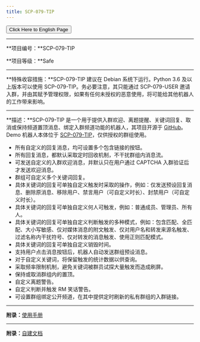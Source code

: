 ```yaml
---
title: SCP-079-TIP
---
```


<link rel="stylesheet" href="/css/chinese.css">
<button onmouseover="PlaySound('totop1')" onmouseout="StopSound('totop1')" onclick="window.location.href = '/tip-en/';" class="en">Click Here to English Page</button>

---

**项目编号：**SCP-079-TIP

**项目等级：**Safe

---

**特殊收容措施：**SCP-079-TIP 建议在 Debian 系统下运行。Python 3.6 及以上版本可以使用 SCP-079-TIP。务必要注意，其只能通过 SCP-079-USER 邀请入群，并由其赋予管理权限，如果有任何未授权的恶意使用，将可能给其他机器人的工作带来影响。

---

**描述：**SCP-079-TIP 是一个用于提供入群欢迎、离题提醒、关键词回复、取消或保持频道置顶消息、绑定入群频道功能的机器人，其项目开源于 [GitHub](https://github.com/scp-079/scp-079-tip)。Demo 机器人本体位于 <a href="https://t.me/SCP_079_TIP_BOT" class="079" target="_blank">SCP-079-TIP</a>，仅供授权的群组使用。

- 所有自定义的回复消息，均可设置多个包含链接的按钮。
- 所有回复消息，都默认采取定时回收机制，不干扰群组内消息流。
- 可发送自定义的入群欢迎消息，并默认只在用户通过 CAPTCHA 入群验证后才发送欢迎消息。
- 群组可自定义多个关键词回复。
- 具体关键词的回复可单独自定义触发时采取的操作，例如：仅发送预设回复消息、删除原消息、移除用户、禁言用户（可自定义时长）、封禁用户（可自定义时长）。
- 具体关键词的回复可单独自定义何人可触发，例如：普通成员、管理员、所有人。
- 具体关键词的回复可单独自定义判断触发的多种模式，例如：包含匹配、全匹配、大小写敏感、仅对媒体消息的附文触发、仅对用户名和转发来源名触发、过滤名称内干扰符号、仅对转发的消息触发、使用正则匹配模式。
- 具体关键词的回复可单独自定义销毁时间。
- 支持用户点击消息按钮后，机器人自动发送群组预设消息。
- 对于自定义关键词，将保留触发的统计数据以供查询。
- 采取频率限制机制，避免关键词被群员试探大量触发而造成刷屏。
- 保持或取消群组内的置顶。
- 自定义离题警告。
- 自定义判断并触发 RM 笑话警告。
- 可设置群组绑定公开频道，在其中提供定时刷新的私有群组的入群链接。

---

**附录：**[使用手册](https://manuals.scp-079.org/bots/tip/)

---

**附录：**[自建文档](https://docs.scp-079.org/bots/tip/)

<audio src="/audio/door/dooropenpage.ogg" autoplay></audio>
<audio id="dooropen079" src="/audio/door/dooropen079.ogg"/>

